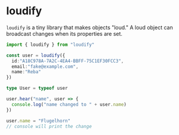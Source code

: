 # loudify

`loudify` is a tiny library that makes objects "loud." A loud object
can broadcast changes when its properties are set.

```typescript
import { loudify } from "loudify"

const user = loudify({
  id:"A18C978A-7A2C-4EA4-BBFF-75C1EF30FCC3",
  email:"fake@example.com",
  name:"Reba"
})

type User = typeof user

user.hear("name", user => {
  console.log("name changed to " + user.name)
})

user.name = "Flugelhorn"
// console will print the change
```
